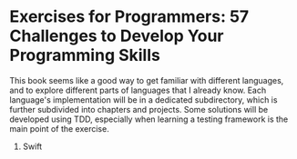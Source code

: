 # Exercises for Programmers: 57 Challenges to Develop Your Programming Skills

This book seems like a good way to get familiar with different languages, and to explore different parts of languages that I already know.  Each language's implementation will be in a dedicated subdirectory, which is further subdivided into chapters and projects.  Some solutions will be developed using TDD, especially when learning a testing framework is the main point of the exercise.

1. Swift
